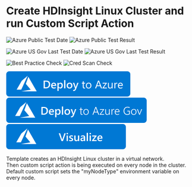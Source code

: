 # Create HDInsight Linux Cluster and run Custom Script Action

![Azure Public Test Date](https://azurequickstartsservice.blob.core.windows.net/badges/demos/hdinsight-linux-run-script-action/PublicLastTestDate.svg)
![Azure Public Test Result](https://azurequickstartsservice.blob.core.windows.net/badges/demos/hdinsight-linux-run-script-action/PublicDeployment.svg)

![Azure US Gov Last Test Date](https://azurequickstartsservice.blob.core.windows.net/badges/demos/hdinsight-linux-run-script-action/FairfaxLastTestDate.svg)
![Azure US Gov Last Test Result](https://azurequickstartsservice.blob.core.windows.net/badges/demos/hdinsight-linux-run-script-action/FairfaxDeployment.svg)

![Best Practice Check](https://azurequickstartsservice.blob.core.windows.net/badges/demos/hdinsight-linux-run-script-action/BestPracticeResult.svg)
![Cred Scan Check](https://azurequickstartsservice.blob.core.windows.net/badges/demos/hdinsight-linux-run-script-action/CredScanResult.svg)

[![Deploy to Azure](https://raw.githubusercontent.com/Azure/azure-quickstart-templates/master/1-CONTRIBUTION-GUIDE/images/deploytoazure.svg?sanitize=true)](https://portal.azure.com/#create/Microsoft.Template/uri/https%3A%2F%2Fraw.githubusercontent.com%2FAzure%2Fazure-quickstart-templates%2Fmaster%2Fdemos%2Fhdinsight-linux-run-script-action%2Fazuredeploy.json)
[![Deploy To Azure US Gov](https://raw.githubusercontent.com/Azure/azure-quickstart-templates/master/1-CONTRIBUTION-GUIDE/images/deploytoazuregov.svg?sanitize=true)](https://portal.azure.us/#create/Microsoft.Template/uri/https%3A%2F%2Fraw.githubusercontent.com%2FAzure%2Fazure-quickstart-templates%2Fmaster%2Fdemos%2Fhdinsight-linux-run-script-action%2Fazuredeploy.json)
[![Visualize](https://raw.githubusercontent.com/Azure/azure-quickstart-templates/master/1-CONTRIBUTION-GUIDE/images/visualizebutton.svg?sanitize=true)](http://armviz.io/#/?load=https%3A%2F%2Fraw.githubusercontent.com%2FAzure%2Fazure-quickstart-templates%2Fmaster%2Fdemos%2Fhdinsight-linux-run-script-action%2Fazuredeploy.json)

Template creates an HDInsight Linux cluster in a virtual network.<br />
Then custom script action is being executed on every node in the cluster.<br />
Default custom script sets the "myNodeType" environment variable on every node.<br />


